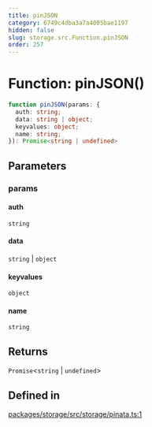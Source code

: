 ```yaml
---
title: pinJSON
category: 6749c4dba3a7a4005bae1197
hidden: false
slug: storage.src.Function.pinJSON
order: 257
---
```


# Function: pinJSON()

```ts
function pinJSON(params: {
  auth: string;
  data: string | object;
  keyvalues: object;
  name: string;
}): Promise<string | undefined>
```

## Parameters

### params

#### auth

`string`

#### data

`string` \| `object`

#### keyvalues

`object`

#### name

`string`

## Returns

`Promise`\<`string` \| `undefined`\>

## Defined in

[packages/storage/src/storage/pinata.ts:1](https://github.com/zkcloudworker/minatokens-lib/blob/main/packages/storage/src/storage/pinata.ts#L1)
